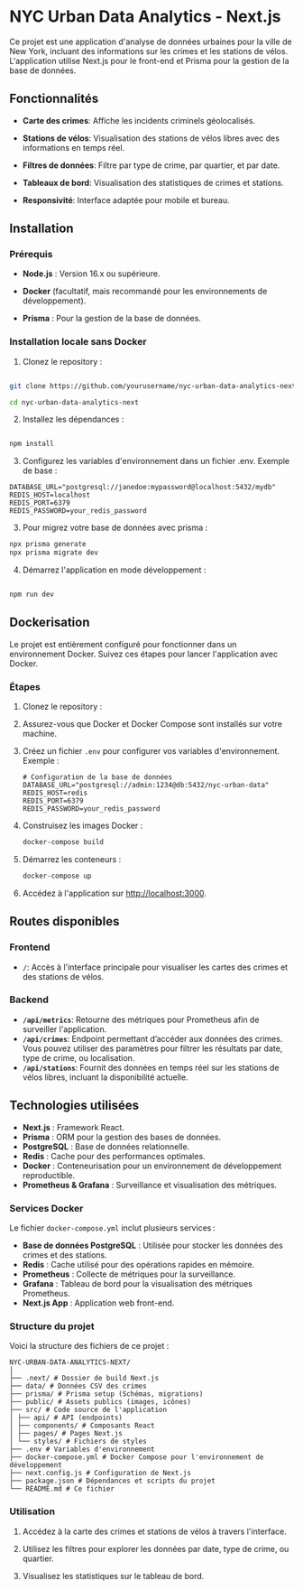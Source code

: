 # NYC Urban Data Analytics - Next.js

Ce projet est une application d'analyse de données urbaines pour la ville de New York, incluant des informations sur les crimes et les stations de vélos. L'application utilise Next.js pour le front-end et Prisma pour la gestion de la base de données.

## Fonctionnalités

- **Carte des crimes**: Affiche les incidents criminels géolocalisés.

- **Stations de vélos**: Visualisation des stations de vélos libres avec des informations en temps réel.

- **Filtres de données**: Filtre par type de crime, par quartier, et par date.

- **Tableaux de bord**: Visualisation des statistiques de crimes et stations.

- **Responsivité**: Interface adaptée pour mobile et bureau.

## Installation

### Prérequis

- **Node.js** : Version 16.x ou supérieure.

- **Docker** (facultatif, mais recommandé pour les environnements de développement).

- **Prisma** : Pour la gestion de la base de données.

### Installation locale sans Docker

1. Clonez le repository :

```bash

git clone https://github.com/yourusername/nyc-urban-data-analytics-next.git

cd nyc-urban-data-analytics-next

```

2. Installez les dépendances :

```bash

npm install

```

3. Configurez les variables d'environnement dans un fichier .env. Exemple de base :

```.env
DATABASE_URL="postgresql://janedoe:mypassword@localhost:5432/mydb"
REDIS_HOST=localhost
REDIS_PORT=6379
REDIS_PASSWORD=your_redis_password
```

3. Pour migrez votre base de données avec prisma :

```.bash
npx prisma generate
npx prisma migrate dev
```

4. Démarrez l'application en mode développement :

```.bash

npm run dev

```

## Dockerisation

Le projet est entièrement configuré pour fonctionner dans un environnement Docker. Suivez ces étapes pour lancer l'application avec Docker.

### Étapes

1. Clonez le repository :

2. Assurez-vous que Docker et Docker Compose sont installés sur votre machine.
3. Créez un fichier `.env` pour configurer vos variables d'environnement. Exemple :

   ```.env
   # Configuration de la base de données
   DATABASE_URL="postgresql://admin:1234@db:5432/nyc-urban-data"
   REDIS_HOST=redis
   REDIS_PORT=6379
   REDIS_PASSWORD=your_redis_password
   ```

4. Construisez les images Docker :

   ```.bash
   docker-compose build
   ```

5. Démarrez les conteneurs :

   ```.bash
   docker-compose up
   ```

6. Accédez à l'application sur [http://localhost:3000](http://localhost:3000).

## Routes disponibles

### **Frontend**

-   `/`: Accès à l'interface principale pour visualiser les cartes des crimes et des stations de vélos.

### **Backend**

-   **`/api/metrics`**: Retourne des métriques pour Prometheus afin de surveiller l'application.
-   **`/api/crimes`**: Endpoint permettant d’accéder aux données des crimes. Vous pouvez utiliser des paramètres pour filtrer les résultats par date, type de crime, ou localisation.
-   **`/api/stations`**: Fournit des données en temps réel sur les stations de vélos libres, incluant la disponibilité actuelle.

## Technologies utilisées

-   **Next.js** : Framework React.
-   **Prisma** : ORM pour la gestion des bases de données.
-   **PostgreSQL** : Base de données relationnelle.
-   **Redis** : Cache pour des performances optimales.
-   **Docker** : Conteneurisation pour un environnement de développement reproductible.
-   **Prometheus & Grafana** : Surveillance et visualisation des métriques.

### Services Docker

Le fichier `docker-compose.yml` inclut plusieurs services :

- **Base de données PostgreSQL** : Utilisée pour stocker les données des crimes et des stations.
- **Redis** : Cache utilisé pour des opérations rapides en mémoire.
- **Prometheus** : Collecte de métriques pour la surveillance.
- **Grafana** : Tableau de bord pour la visualisation des métriques Prometheus.
- **Next.js App** : Application web front-end.

### Structure du projet

Voici la structure des fichiers de ce projet :

```.ruby
NYC-URBAN-DATA-ANALYTICS-NEXT/
│
├── .next/ # Dossier de build Next.js
├── data/ # Données CSV des crimes
├── prisma/ # Prisma setup (Schémas, migrations)
├── public/ # Assets publics (images, icônes)
├── src/ # Code source de l'application
│ ├── api/ # API (endpoints)
│ ├── components/ # Composants React
│ ├── pages/ # Pages Next.js
│ └── styles/ # Fichiers de styles
├── .env # Variables d'environnement
├── docker-compose.yml # Docker Compose pour l'environnement de développement
├── next.config.js # Configuration de Next.js
├── package.json # Dépendances et scripts du projet
└── README.md # Ce fichier
```

### Utilisation

1. Accédez à la carte des crimes et stations de vélos à travers l'interface.

2. Utilisez les filtres pour explorer les données par date, type de crime, ou quartier.

3. Visualisez les statistiques sur le tableau de bord.
